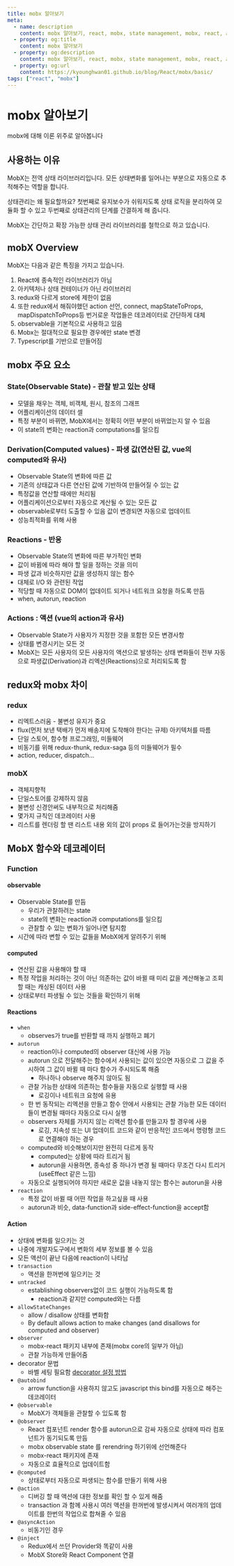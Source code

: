 ```yaml
---
title: mobx 알아보기
meta:
  - name: description
    content: mobx 알아보기, react, mobx, state management, mobx, react, async, runInAction, observable, computed, action, autorun
  - property: og:title
    content: mobx 알아보기
  - property: og:description
    content: mobx 알아보기, react, mobx, state management, mobx, react, async, runInAction, observable, computed, action, autorun
  - property: og:url
    content: https://kyounghwan01.github.io/blog/React/mobx/basic/
tags: ["react", "mobx"]
---
```


# mobx 알아보기

mobx에 대해 이론 위주로 알아봅니다

## 사용하는 이유

MobX는 전역 상태 라이브러리입니다. 모든 상태변화롤 일어나는 부분으로 자동으로 추적해주는 역할을 합니다.

상태관리는 왜 필요할까요? 첫번째로 유지보수가 쉬워지도록 상태 로직을 분리하여 모듈화 할 수 있고 두번째로 상태관리의 단계를 간결하게 해 줍니다.

MobX는 간단하고 확장 가능한 상태 관리 라이브러리를 철학으로 하고 있습니다.

## mobX Overview

MobX는 다음과 같은 특징을 가지고 있습니다.

1. React에 종속적인 라이브러리가 아님
2. 아키텍처나 상태 컨테이너가 아닌 라이브러리
3. redux와 다르게 store에 제한이 없음
4. 또한 redux에서 해줘야했던 action 선언, connect, mapStateToProps, mapDispatchToProps등 번거로운 작업들은 데코레이터로 간단하게 대체
5. observable을 기본적으로 사용하고 있음
6. Mobx는 절대적으로 필요한 경우에만 state 변경
7. Typescript를 기반으로 만들어짐

## mobx 주요 요소

### State(Observable State) - 관찰 받고 있는 상태

- 모델을 채우는 객체, 비객체, 원시, 참조의 그래프
- 어플리케이션의 데이터 셀
- 특정 부분이 바뀌면, MobX에서는 정확히 어떤 부분이 바뀌었는지 알 수 있음
- 이 state의 변화는 reaction과 computations를 일으킴

### Derivation(Computed values) - 파생 값(연산된 값, vue의 computed와 유사)

- Observable State의 변화에 따른 값
- 기존의 상태값과 다른 연산된 값에 기반하여 만들어질 수 있는 값
- 특정값을 연산할 때에만 처리됨
- 어플리케이션으로부터 자동으로 계산될 수 있는 모든 값
- observable로부터 도출할 수 있음 값이 변경되면 자동으로 업데이트
- 성능최적화를 위해 사용

### Reactions - 반응

- Observable State의 변화에 따른 부가적인 변화
- 값이 바뀜에 따라 해야 할 일을 정하는 것을 의미
- 파생 값과 비슷하지만 값을 생성하지 않는 함수
- 대체로 I/O 와 관련된 작업
- 적당할 때 자동으로 DOM이 업데이트 되거나 네트워크 요청을 하도록 만듬
- when, autorun, reaction

### Actions : 액션 (vue의 action과 유사)

- Observable State가 사용자가 지정한 것을 포함한 모든 변경사항
- 상태를 변경시키는 모든 것
- MobX는 모든 사용자의 모든 사용자의 액션으로 발생하는 상태 변화들이 전부 자동으로 파생값(Derivation)과 리엑션(Reactions)으로 처리되도록 함

## redux와 mobx 차이

### redux

- 리엑트스러움 - 불변성 유지가 중요
- flux(먼저 보낸 택배가 먼저 배송지에 도착해야 한다는 규제) 아키텍처를 따름
- 단일 스토어, 함수형 프로그래밍, 미들웨어
- 비동기를 위해 redux-thunk, redux-saga 등의 미들웨어가 필수
- action, reducer, dispatch…

### mobX

- 객체지향적
- 단일스토어를 강제하지 않음
- 불변성 신경안써도 내부적으로 처리해줌
- 몇가지 규칙인 데코레이터 사용
- 리스트를 렌더링 할 땐 리스트 내용 외의 값이 props 로 들어가는것을 방지하기

## MobX 함수와 데코레이터

### Function

#### observable

- Observable State를 만듬
  - 우리가 관찰하려는 state
  - state의 변화는 reaction과 computations를 일으킴
  - 관찰할 수 있는 변화가 일어나면 탐지함
- 시간에 따라 변할 수 있는 값들을 MobX에게 알려주기 위해

#### computed

- 연산된 값을 사용해야 할 때
- 특정 작업을 처리하는 것이 아닌 의존하는 값이 바뀔 때 미리 값을 계산해놓고 조회할 때는 캐싱된 데이터 사용
- 상태로부터 파생될 수 있는 것들을 확인하기 위해

#### Reactions

- `when`
  - observes가 true를 반환할 때 까지 실행하고 폐기
- `autorun`
  - reaction이나 computed의 observer 대신에 사용 가능
  - autorun 으로 전달해주는 함수에서 사용되는 값이 있으면 자동으로 그 값을 주시하여 그 값이 바뀔 때 마다 함수가 주시되도록 해줌
    - 하나하나 observe 해주지 않아도 됨
  - 관찰 가능한 상태에 의존하는 함수들을 자동으로 실행할 때 사용
    - 로깅이나 네트워크 요청에 유용
  - 한 번 동작되는 리엑션을 만들고 함수 안에서 사용되는 관찰 가능한 모든 데이터들이 변경될 때마다 자동으로 다시 실행
  - observers 자체를 가지지 않는 리액션 함수를 만들고자 할 경우에 사용
    - 로깅, 지속성 또는 UI 업데이트 코드와 같이 반응적인 코드에서 명령형 코드로 연결해야 하는 경우
  - computed와 비슷해보이지만 완전히 다르게 동작
    - computed는 상황에 따라 트리거 됨
    - autorun을 사용하면, 종속성 중 하나가 변경 될 때마다 무조건 다시 트리거 (useEffect 같은 느낌)
  - 자동으로 실행되어야 하지만 새로운 값을 내놓지 않는 함수는 autorun을 사용
- `reaction`
  - 특정 값이 바뀔 때 어떤 작업을 하고싶을 때 사용
  - autorun과 비슷, data-function과 side-effect-function을 accept함

#### Action

- 상태에 변화를 일으키는 것
- 나중에 개발자도구에서 변화의 세부 정보를 볼 수 있음
- 모든 액션이 끝난 다음에 reaction이 나타남
- `transaction`
  - 액션을 한꺼번에 일으키는 것
- `untracked`
  - establishing observers없이 코드 실행이 가능하도록 함
    - reaction과 같지만 computed와는 다름
- `allowStateChanges`
  - allow / disallow 상태를 변화함
  - By default allows action to make changes (and disallows for computed and observer)
- `observer`
  - mobx-react 패키지 내부에 존재(mobx core의 일부가 아님)
  - 관찰 가능하게 만들어줌
- decorator 문법
  - 바벨 세팅 필요함 [decorator 설정 방법](https://jeffgukang.github.io/react-native-tutorial/docs/state-tutorial/mobx-tutorial/01-getting-started/getting-started-kr.html)
- `@autobind`
  - arrow function을 사용하지 않고도 javascript this bind를 자동으로 해주는 데코레이터
- `@observable`
  - MobX가 객체들을 관찰할 수 있도록 함
- `@observer`
  - React 컴포넌트 render 함수를 autorun으로 감싸 자동으로 상태에 따라 컴포넌트가 동기되도록 만듬
  - mobx observable state 를 rerendring 하기위에 선언해준다
  - mobx-react 패키지에 존재
  - 자동으로 효율적으로 업데이트함
- `@computed`
  - 상태로부터 자동으로 파생되는 함수를 만들기 위해 사용
- `@action`
  - 디버깅 할 때 액션에 대한 정보를 확인 할 수 있게 해줌
  - transaction 과 함께 사용시 여러 액션을 한꺼번에 발생시켜서 여러개의 업데이트를 한번의 작업으로 합쳐줄 수 있음
- `@asyncAction`
  - 비동기인 경우
- `@inject`
  - Redux에서 쓰던 Provider와 똑같이 사용
  - MobX Store와 React Component 연결

<TagLinks />

<Comment />
